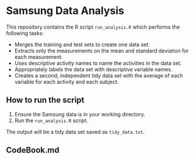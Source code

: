 # Samsung Data Analysis

This repository contains the R script `run_analysis.R` which performs the following tasks:
- Merges the training and test sets to create one data set.
- Extracts only the measurements on the mean and standard deviation for each measurement.
- Uses descriptive activity names to name the activities in the data set.
- Appropriately labels the data set with descriptive variable names.
- Creates a second, independent tidy data set with the average of each variable for each activity and each subject.

## How to run the script
1. Ensure the Samsung data is in your working directory.
2. Run the `run_analysis.R` script.

The output will be a tidy data set saved as `tidy_data.txt`.

## CodeBook.md
